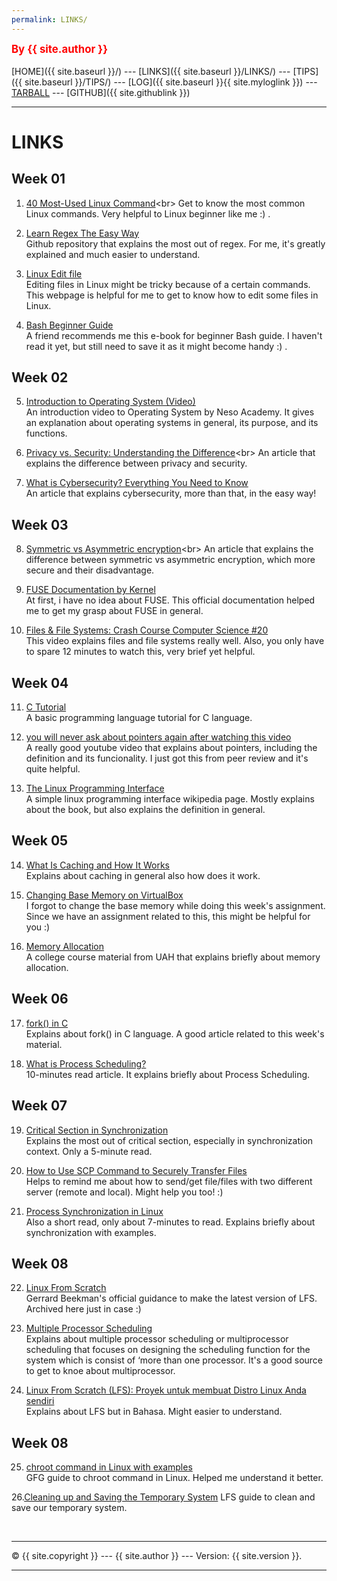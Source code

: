 ```yaml
---
permalink: LINKS/
---
```

<span style="color:red; font-weight:bold; font-size:larger;">By {{ site.author }}</span>
<br><br>
[HOME]({{ site.baseurl }}/) ---
[LINKS]({{ site.baseurl }}/LINKS/) ---
[TIPS]({{ site.baseurl }}/TIPS/) ---
[LOG]({{ site.baseurl }}{{ site.myloglink }}) ---
[TARBALL](site.tarballink) ---
[GITHUB]({{ site.githublink }})
<br>
<hr>

# LINKS

## Week 01
1. [40 Most-Used Linux Command](https://kinsta.com/blog/linux-commands/#:~:text=Commands%20Cheat%20Sheet-,What%20Is%20a%20Linux%20Command%3F,abstraction%20of%20command%2Dline%20programs.)<br>
Get to know the most common Linux commands. Very helpful to Linux beginner like me :) .

2. [Learn Regex The Easy Way](https://github.com/ziishaned/learn-regex)<br>
Github repository that explains the most out of regex. For me, it's greatly explained and much easier to understand.

3. [Linux Edit file](https://www.javatpoint.com/linux-edit-file)<br>
Editing files in Linux might be tricky because of a certain commands. This webpage is helpful for me to get to know how to edit some files in Linux.  

4. [Bash Beginner Guide](https://tldp.org/LDP/Bash-Beginners-Guide/Bash-Beginners-Guide.pdf)<br>
A friend recommends me this e-book for beginner Bash guide. I haven't read it yet, but still need to save it as it might become handy :) .  

## Week 02
5. [Introduction to Operating System (Video)](https://www.youtube.com/watch?v=vBURTt97EkA)<br>
An introduction video to Operating System by Neso Academy. It gives an explanation about operating systems in general, its purpose, and its functions.  

6. [Privacy vs. Security: Understanding the Difference](https://www.auditboard.com/blog/privacy-vs-security/#:~:text=Privacy%20typically%20refers%20to%20the,%2C%20leak%2C%20or%20cyber%20attack.)<br>
An article that explains the difference between privacy and security.

7. [What is Cybersecurity? Everything You Need to Know](https://www.techtarget.com/searchsecurity/definition/cybersecurity)<br>
An article that explains cybersecurity, more than that, in the easy way!

## Week 03
8. [Symmetric vs Asymmetric encryption](https://blog.mailfence.com/symmetric-vs-asymmetric-encryption/#:~:text=Symmetric%20encryption%20uses%20a%20private,her%20private%20key%20to%20decrypt.)<br>
An article that explains the difference between symmetric vs asymmetric encryption, which more secure and their disadvantage.

9. [FUSE Documentation by Kernel](https://www.kernel.org/doc/html/latest/filesystems/fuse.html)<br>
At first, i have no idea about FUSE. This official documentation helped me to get my grasp about FUSE in general.

10. [Files & File Systems: Crash Course Computer Science #20](https://www.youtube.com/watch?v=KN8YgJnShPM)<br>
This video explains files and file systems really well. Also, you only have to spare 12 minutes to watch this, very brief yet helpful. 

## Week 04
11. [C Tutorial](https://www.tutorialspoint.com/cprogramming/index.htm)<br>
A basic programming language tutorial for C language.

12. [you will never ask about pointers again after watching this video](https://www.youtube.com/watch?v=2ybLD6_2gKM)<br>
A really good youtube video that explains about pointers, including the definition and its funcionality. I just got this from peer review and it's quite helpful.

13. [The Linux Programming Interface](https://en.wikipedia.org/wiki/The_Linux_Programming_Interface)<br>
A simple linux programming interface wikipedia page. Mostly explains about the book, but also explains the definition in general.

## Week 05
14. [What Is Caching and How It Works](https://www.fortinet.com/resources/cyberglossary/what-is-caching)<br>
Explains about caching in general also how does it work.

15. [Changing Base Memory on VirtualBox](https://osp4diss.vlsm.org/DebianGuestOnVirtualBox3.html#idx01)<br>
I forgot to change the base memory while doing this week's assignment. Since we have an assignment related to this, this might be helpful for you :)

16. [Memory Allocation](https://www.cs.uah.edu/~rcoleman/Common/C_Reference/MemoryAlloc.html)<br>
A college course material from UAH that explains briefly about memory allocation.

## Week 06
17. [fork() in C](https://www.geeksforgeeks.org/fork-system-call/)<br>
Explains about fork() in C language. A good article related to this week's material.

18. [What is Process Scheduling?](https://www.studytonight.com/operating-system/process-scheduling)<br>
10-minutes read article. It explains briefly about Process Scheduling.

## Week 07
19. [Critical Section in Synchronization](https://www.geeksforgeeks.org/g-fact-70/)<br>
Explains the most out of critical section, especially in synchronization context. Only a 5-minute read.

20. [How to Use SCP Command to Securely Transfer Files](https://linuxize.com/post/how-to-use-scp-command-to-securely-transfer-files/)<br>
Helps to remind me about how to send/get file/files with two different server (remote and local). Might help you too! :) 

21. [Process Synchronization in Linux](https://www.tutorialspoint.com/process-synchronization-in-linux)<br>
Also a short read, only about 7-minutes to read. Explains briefly about synchronization with examples.

## Week 08
22. [Linux From Scratch](https://www.linuxfromscratch.org/lfs/view/11.0/)<br>
Gerrard Beekman's official guidance to make the latest version of LFS. Archived here just in case :)

23. [Multiple Processor Scheduling](https://binaryterms.com/multiple-processor-scheduling.html)<br>
Explains about multiple processor scheduling or multiprocessor scheduling that focuses on designing the scheduling function for the system which is consist of ‘more than one processor. It's a good source to get to knoe about multiprocessor.

24. [Linux From Scratch (LFS): Proyek untuk membuat Distro Linux Anda sendiri](https://blog.desdelinux.net/id/linux-dari-awal-lfs-pembuatan-proyek-distro-linux/)<br>
Explains about LFS but in Bahasa. Might easier to understand.

## Week 08
25. [chroot command in Linux with examples](https://www.geeksforgeeks.org/chroot-command-in-linux-with-examples/)<br>
GFG guide to chroot command in Linux. Helped me understand it better.

26.[Cleaning up and Saving the Temporary System](https://www.linuxfromscratch.org/lfs/view/development/chapter07/cleanup.html)
LFS guide to clean and save our temporary system.

<br>
<hr>
&copy; {{ site.copyright }} --- {{ site.author }} --- Version: {{ site.version }}.
<hr>
<br>
